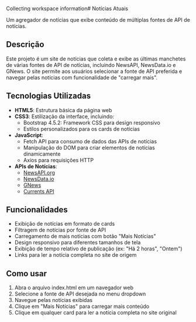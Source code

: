 Collecting workspace information# Notícias Atuais

Um agregador de notícias que exibe conteúdo de múltiplas fontes de API de notícias.

## Descrição

Este projeto é um site de notícias que coleta e exibe as últimas manchetes de várias fontes de API de notícias, incluindo NewsAPI, NewsData.io e GNews. O site permite aos usuários selecionar a fonte de API preferida e navegar pelas notícias com funcionalidade de "carregar mais".

## Tecnologias Utilizadas

- **HTML5**: Estrutura básica da página web
- **CSS3**: Estilização da interface, incluindo:
  - Bootstrap 4.5.2: Framework CSS para design responsivo
  - Estilos personalizados para os cards de notícias
- **JavaScript**: 
  - Fetch API para consumo de dados das APIs de notícias
  - Manipulação do DOM para criar elementos de notícias dinamicamente
  - Axios para requisições HTTP
- **APIs de Notícias**:
  - [NewsAPI.org](https://newsapi.org/)
  - [NewsData.io](https://newsdata.io/)
  - [GNews](https://gnews.io/)
  - [Currents API](https://currentsapi.services/)

## Funcionalidades

- Exibição de notícias em formato de cards
- Filtragem de notícias por fonte de API
- Carregamento de mais notícias com botão "Mais Notícias"
- Design responsivo para diferentes tamanhos de tela
- Exibição de tempo relativo de publicação (ex: "Há 2 horas", "Ontem")
- Links para ler a notícia completa no site de origem

## Como usar

1. Abra o arquivo index.html em um navegador web
2. Selecione a fonte de API desejada no menu dropdown
3. Navegue pelas notícias exibidas
4. Clique em "Mais Notícias" para carregar mais conteúdo
5. Clique em qualquer card para ler a notícia completa no site original